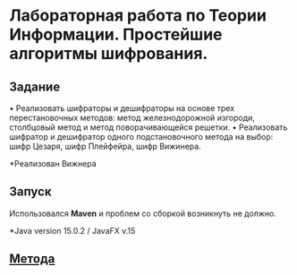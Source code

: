 # Лабораторная работа по Теории Информации. Простейшие алгоритмы шифрования.

## Задание 
• Реализовать шифраторы и дешифраторы на основе трех перестановочных методов: метод железнодорожной изгороди,
  столбцовый метод и метод поворачивающейся решетки.
• Реализовать шифратор и дешифратор одного подстановочного метода на выбор: шифр Цезаря, шифр Плейфейра, шифр Вижинера.

  *Реализован Вижнера

 ## Запуск 
   Использовался **Maven** и проблем со сборкой возникнуть не должно.
   
   *Java version 15.0.2 / JavaFX v.15
     
 ## [Метода](file:///C:/Users/maks/Downloads/Telegram%20Desktop/2010%20КиОКИ%20Практикум.pdf)

